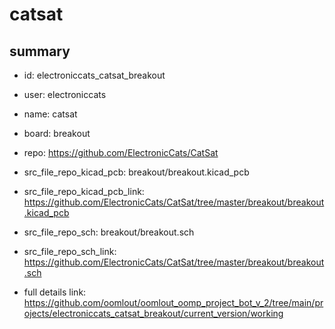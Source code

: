 # catsat
 
## summary 
* id: electroniccats_catsat_breakout
* user: electroniccats
* name: catsat
* board: breakout
* repo: https://github.com/ElectronicCats/CatSat
* src_file_repo_kicad_pcb: breakout/breakout.kicad_pcb
* src_file_repo_kicad_pcb_link: https://github.com/ElectronicCats/CatSat/tree/master/breakout/breakout.kicad_pcb


* src_file_repo_sch: breakout/breakout.sch
* src_file_repo_sch_link: https://github.com/ElectronicCats/CatSat/tree/master/breakout/breakout.sch
* full details link: https://github.com/oomlout/oomlout_oomp_project_bot_v_2/tree/main/projects/electroniccats_catsat_breakout/current_version/working  







